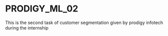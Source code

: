 # PRODIGY_ML_02
This is the second  task of customer segmentation  given by prodigy infotech during the internship
